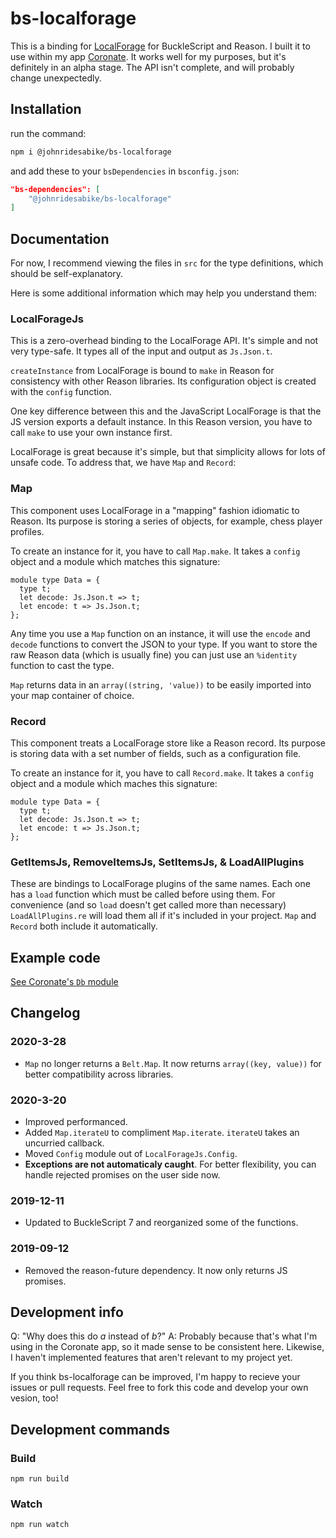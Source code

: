 # bs-localforage

This is a binding for [LocalForage](https://localforage.github.io/localForage/)
for BuckleScript and Reason. I built it to use within my app
[Coronate](https://github.com/johnridesabike/coronate). It works well for my 
purposes, but it's definitely in an alpha stage. The API isn't complete, and
will probably change unexpectedly.

## Installation

run the command:
```sh
npm i @johnridesabike/bs-localforage
```

and add these to your `bsDependencies` in `bsconfig.json`:
```json
"bs-dependencies": [
    "@johnridesabike/bs-localforage"
]
```

## Documentation

For now, I recommend viewing the files in `src` for the type definitions, which 
should be self-explanatory. 

Here is some additional information which may help you understand them:

### LocalForageJs

This is a zero-overhead binding to the LocalForage API. It's simple and not very
type-safe. It types all of the input and output as `Js.Json.t`.

`createInstance` from LocalForage is bound to `make` in Reason for consistency
with other Reason libraries. Its configuration object is created with the
`config` function.

One key difference between this and the JavaScript LocalForage is that the JS
version exports a default instance. In this Reason version, you have to call
`make` to use your own instance first.

LocalForage is great because it's simple, but that simplicity allows for lots
of unsafe code. To address that, we have `Map` and `Record`:

### Map

This component uses LocalForage in a "mapping" fashion idiomatic to Reason. Its 
purpose is storing a series of objects, for example, chess player profiles.

To create an instance for it, you have to call `Map.make`. It takes a `config`
object and a module which matches this signature:

```re
module type Data = {
  type t;
  let decode: Js.Json.t => t;
  let encode: t => Js.Json.t;
};
```

Any time you use a `Map` function on an instance, it will use the `encode` and 
`decode` functions to convert the JSON to your type. If you want to store the
raw Reason data (which is usually fine) you can just use an `%identity` function
to cast the type.

`Map` returns data in an `array((string, 'value))` to be easily imported into
your map container of choice.

### Record

This component treats a LocalForage store like a Reason record. Its purpose is 
storing data with a set number of fields, such as a configuration file.

To create an instance for it, you have to call `Record.make`. It takes a
`config` object and a module which maches this signature:

```re
module type Data = {
  type t;
  let decode: Js.Json.t => t;
  let encode: t => Js.Json.t;
};
```

### GetItemsJs, RemoveItemsJs, SetItemsJs, & LoadAllPlugins

These are bindings to LocalForage plugins of the same names. Each one has a
`load` function which must be called before using them. For convenience (and so
`load` doesn't get called more than necessary) `LoadAllPlugins.re` will load
them all if it's included in your project. `Map` and `Record` both include it
automatically.

## Example code

[See Coronate's `Db` module](https://github.com/johnridesabike/coronate/blob/master/src/Db.re)

## Changelog

### 2020-3-28
- `Map` no longer returns a `Belt.Map`. It now returns `array((key, value))`
  for better compatibility across libraries.

### 2020-3-20
- Improved performanced.
- Added `Map.iterateU` to compliment `Map.iterate`. `iterateU` takes an
  uncurried callback.
- Moved `Config` module out of `LocalForageJs.Config`.
- **Exceptions are not automaticaly caught**. For better flexibility, you can
  handle rejected promises on the user side now.

### 2019-12-11
- Updated to BuckleScript 7 and reorganized some of the functions.

### 2019-09-12
- Removed the reason-future dependency. It now only returns JS promises.

## Development info

Q: "Why does this do *a* instead of *b*?"
A: Probably because that's what I'm using in the Coronate app, so it made sense
to be consistent here. Likewise, I haven't implemented features that aren't
relevant to my project yet. 

If you think bs-localforage can be improved, I'm happy to recieve your issues or
pull requests. Feel free to fork this code and develop your own vesion, too!

## Development commands

### Build
```
npm run build
```

### Watch

```
npm run watch
```

